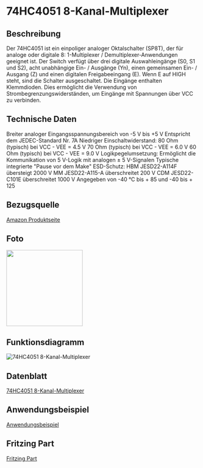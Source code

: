 # 74HC4051 8-Kanal-Multiplexer

## Beschreibung
Der 74HC4051 ist ein einpoliger analoger Oktalschalter (SP8T), der für analoge oder digitale 8: 1-Multiplexer / Demultiplexer-Anwendungen geeignet ist.
Der Switch verfügt über drei digitale Auswahleingänge (S0, S1 und S2), acht unabhängige Ein- / Ausgänge (Yn), einen gemeinsamen Ein- / Ausgang (Z) und einen digitalen Freigabeeingang (E). Wenn E auf HIGH steht, sind die Schalter ausgeschaltet. Die Eingänge enthalten Klemmdioden. Dies ermöglicht die Verwendung von Strombegrenzungswiderständen, um Eingänge mit Spannungen über VCC zu verbinden.

## Technische Daten
Breiter analoger Eingangsspannungsbereich von -5 V bis +5 V
Entspricht dem JEDEC-Standard Nr. 7A
Niedriger Einschaltwiderstand:
80 Ohm (typisch) bei VCC - VEE = 4.5 V
70 Ohm (typisch) bei VCC - VEE = 6.0 V
60 Ohm (typisch) bei VCC - VEE = 9.0 V
Logikpegelumsetzung: Ermöglicht die Kommunikation von 5 V-Logik mit analogen ± 5 V-Signalen
Typische integrierte "Pause vor dem Make"
ESD-Schutz:
HBM JESD22-A114F übersteigt 2000 V
MM JESD22-A115-A überschreitet 200 V
CDM JESD22-C101E überschreitet 1000 V
Angegeben von -40 ℃ bis + 85 und -40 bis + 125

## Bezugsquelle
[Amazon Produktseite](https://amzn.eu/d/fy4efxa)

## Foto
<img src="https://external-content.duckduckgo.com/iu/?u=https%3A%2F%2Fifuturetech.org%2Fwp-content%2Fuploads%2F2022%2F03%2FCJMCU-74HC4051-8-Channel-Analog-Multiplexer-Module-03.jpg&f=1&nofb=1&ipt=ab0a5da3e7b61d2a6a828362c1893ac8c308020add9c9a956426c81ec0d27961" height="200">

## Funktionsdiagramm
![74HC4051 8-Kanal-Multiplexer](https://external-content.duckduckgo.com/iu/?u=https%3A%2F%2Fi.lnwfile.com%2F_%2Fi%2F_raw%2Fi0%2Fom%2Fww.jpg&f=1&nofb=1&ipt=dc7d25d19f41895cf4c8eba733980807117c1b1cf43459544ccf75fa55616970)

## Datenblatt
[74HC4051 8-Kanal-Multiplexer](https://www.ti.com/lit/ds/symlink/cd74hc4051-ep.pdf)

## Anwendungsbeispiel
[Anwendungsbeispiel](http://www.multiwingspan.co.uk/pico.php?page=multiplex)

## Fritzing Part
[Fritzing Part](https://github.com/sparkfun/Fritzing_Parts/raw/refs/heads/main/products/13906_sfe_74hc4051_mux_breakout.fzpz)
